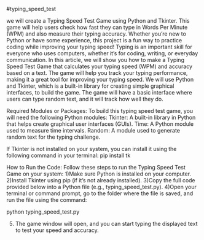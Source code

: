 #typing_speed_test 

we will create a Typing Speed Test Game using Python and Tkinter. This game will help users check how fast they can type in Words Per Minute (WPM) and also measure their typing accuracy. Whether you’re new to Python or have some experience, this project is a fun way to practice coding while improving your typing speed!
Typing is an important skill for everyone who uses computers, whether it’s for coding, writing, or everyday communication. In this article, we will show you how to make a Typing Speed Test Game that calculates your typing speed (WPM) and accuracy based on a text.
The game will help you track your typing performance, making it a great tool for improving your typing speed. We will use Python and Tkinter, which is a built-in library for creating simple graphical interfaces, to build the game. The game will have a basic interface where users can type random text, and it will track how well they do.

Required Modules or Packages:
To build this typing speed test game, you will need the following Python modules:
Tkinter: A built-in library in Python that helps create graphical user interfaces (GUIs).
Time: A Python module used to measure time intervals.
Random: A module used to generate random text for the typing challenge.

If Tkinter is not installed on your system, you can install it using the following command in your terminal:
pip install tk

How to Run the Code:
Follow these steps to run the Typing Speed Test Game on your system:
1)Make sure Python is installed on your computer.
2)Install Tkinter using pip (if it’s not already installed).
3)Copy the full code provided below into a Python file (e.g., typing_speed_test.py).
4)Open your terminal or command prompt, go to the folder where the file is saved, and run the file using the command:

python typing_speed_test.py
         
5. The game window will open, and you can start typing the displayed text to test your speed and accuracy.
